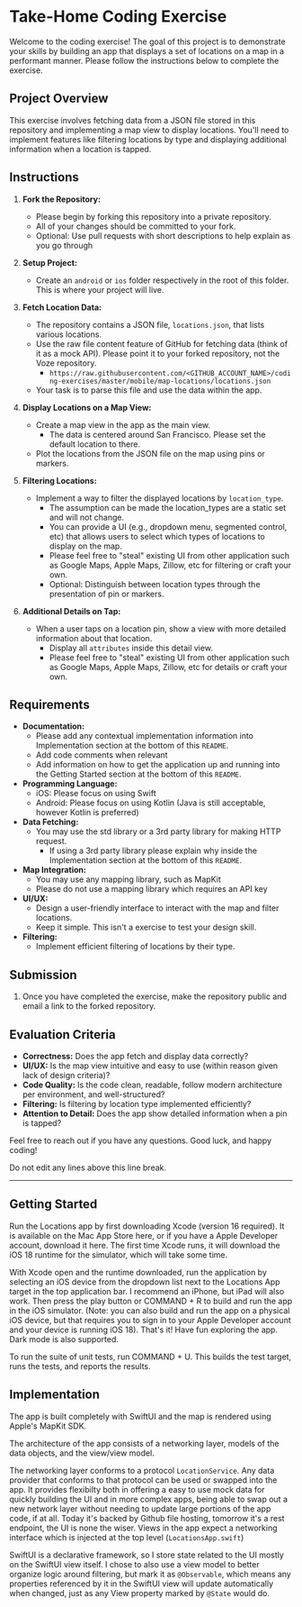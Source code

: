 # Take-Home Coding Exercise

Welcome to the coding exercise! The goal of this project is to demonstrate your skills by building an app that displays a set of locations on a map in a performant manner. Please follow the instructions below to complete the exercise.

## Project Overview

This exercise involves fetching data from a JSON file stored in this repository and implementing a map view to display locations. You'll need to implement features like filtering locations by type and displaying additional information when a location is tapped.

## Instructions

1. **Fork the Repository:**
    - Please begin by forking this repository into a private repository.
    - All of your changes should be committed to your fork.
    - Optional: Use pull requests with short descriptions to help explain as you go through

2. **Setup Project:**
    - Create an `android` or `ios` folder respectively in the root of this folder. This is where your project will live.

3. **Fetch Location Data:**
    - The repository contains a JSON file, `locations.json`, that lists various locations.
    - Use the raw file content feature of GitHub for fetching data (think of it as a mock API). Please point it to your forked repository, not the Voze repository.
        - `https://raw.githubusercontent.com/<GITHUB_ACCOUNT_NAME>/coding-exercises/master/mobile/map-locations/locations.json`
    - Your task is to parse this file and use the data within the app.

4. **Display Locations on a Map View:**
    - Create a map view in the app as the main view.
        - The data is centered around San Francisco. Please set the default location to there.
    - Plot the locations from the JSON file on the map using pins or markers.

5. **Filtering Locations:**
    - Implement a way to filter the displayed locations by `location_type`.
        - The assumption can be made the location_types are a static set and will not change.
        - You can provide a UI (e.g., dropdown menu, segmented control, etc) that allows users to select which types of locations to display on the map.
        - Please feel free to "steal" existing UI from other application such as Google Maps, Apple Maps, Zillow, etc for filtering or craft your own.
        - Optional: Distinguish between location types through the presentation of pin or markers.

6. **Additional Details on Tap:**
   - When a user taps on a location pin, show a view with more detailed information about that location.
        - Display all `attributes` inside this detail view.
        - Please feel free to "steal" existing UI from other application such as Google Maps, Apple Maps, Zillow, etc for details or craft your own.

## Requirements

- **Documentation:**
    - Please add any contextual implementation information into Implementation section at the bottom of this `README`.
    - Add code comments when relevant
    - Add information on how to get the application up and running into the Getting Started section at the bottom of this `README`.
- **Programming Language:**
    - iOS: Please focus on using Swift
    - Android: Please focus on using Kotlin (Java is still acceptable, however Kotlin is preferred)
- **Data Fetching:**
    - You may use the std library or a 3rd party library for making HTTP request.
        - If using a 3rd party library please explain why inside the Implementation section at the bottom of this `README`.
- **Map Integration:**
    - You may use any mapping library, such as MapKit
    - Please do not use a mapping library which requires an API key
- **UI/UX:**
    - Design a user-friendly interface to interact with the map and filter locations.
    - Keep it simple. This isn't a exercise to test your design skill.
- **Filtering:**
    - Implement efficient filtering of locations by their type.

## Submission

1. Once you have completed the exercise, make the repository public and email a link to the forked repository.

## Evaluation Criteria

- **Correctness:** Does the app fetch and display data correctly?
- **UI/UX:** Is the map view intuitive and easy to use (within reason given lack of design criteria)?
- **Code Quality:** Is the code clean, readable, follow modern architecture per environment, and well-structured?
- **Filtering:** Is filtering by location type implemented efficiently?
- **Attention to Detail:** Does the app show detailed information when a pin is tapped?

Feel free to reach out if you have any questions. Good luck, and happy coding!

Do not edit any lines above this line break.

---

## Getting Started

Run the Locations app by first downloading Xcode (version 16 required). It is available on the Mac App Store here, or if you have a Apple Developer account, download it here. The first time Xcode runs, it will download the iOS 18 runtime for the simulator, which will take some time.

With Xcode open and the runtime downloaded, run the application by selecting an iOS device from the dropdown list next to the Locations App target in the top application bar. I recommend an iPhone, but iPad will also work. Then press the play button or COMMAND + R to build and run the app in the iOS simulator. (Note: you can also build and run the app on a physical iOS device, but that requires you to sign in to your Apple Developer account and your device is running iOS 18). That's it! Have fun exploring the app. Dark mode is also supported.

To run the suite of unit tests, run COMMAND + U. This builds the test target, runs the tests, and reports the results.



## Implementation

The app is built completely with SwiftUI and the map is rendered using Apple's MapKit SDK.

The architecture of the app consists of a networking layer, models of the data objects, and the view/view model.

The networking layer conforms to a protocol `LocationService`. Any data provider that conforms to that protocol can be used or swapped into the app. It provides flexibilty both in offering a easy to use mock data for quickly building the UI and in more complex apps, being able to swap out a new network layer without needing to update large portions of the app code, if at all. Today it's backed by Github file hosting, tomorrow it's a rest endpoint, the UI is none the wiser. Views in the app expect a networking interface which is injected at the top level (`LocationsApp.swift`)

SwiftUI is a declarative framework, so I store state related to the UI mostly on the SwiftUI view itself. I chose to also use a view model to better organize logic around filtering, but mark it as `@Observable`, which means any properties referenced by it in the SwiftUI view will update automatically when changed, just as any View property marked by `@State` would do.
